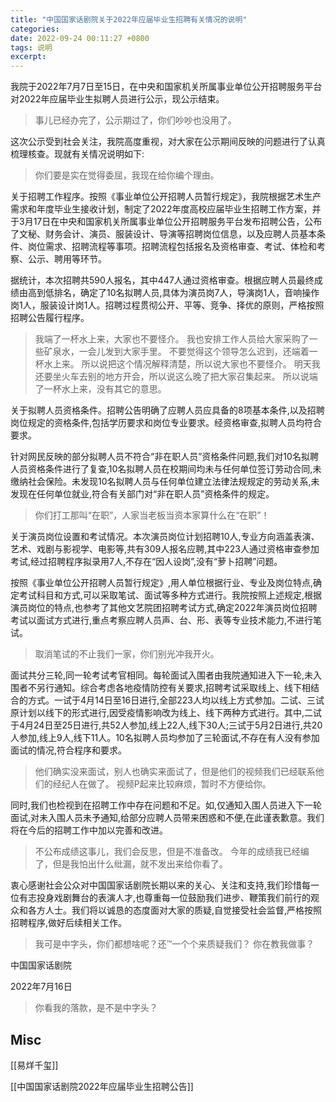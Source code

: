 ```yaml
---
title: "中国国家话剧院关于2022年应届毕业生招聘有关情况的说明"
categories: 
date: 2022-09-24 00:11:27 +0800
tags: 说明
excerpt: 
---
```


我院于2022年7月7日至15日，在中央和国家机关所属事业单位公开招聘服务平台对2022年应届毕业生拟聘人员进行公示，现公示结束。

> 事儿已经办完了，公示期过了，你们吵吵也没用了。

这次公示受到社会关注，我院高度重视，对大家在公示期间反映的问题进行了认真梳理核查。现就有关情况说明如下:

> 你们要是实在觉得委屈，我现在给你编个理由。


关于招聘工作程序。按照《事业单位公开招聘人员暂行规定》，我院根据艺术生产需求和年度毕业生接收计划，制定了2022年度高校应届毕业生招聘工作方案，并于3月17日在中央和国家机关所属事业单位公开招聘服务平台发布招聘公告，公布了文秘、财务会计、演员、服装设计、导演等招聘岗位信息，以及应聘人员基本条件、岗位需求、招聘流程等事项。招聘流程包括报名及资格审查、考试、体检和考察、公示、聘用等环节。

据统计，本次招聘共590人报名，其中447人通过资格审查。根据应聘人员最终成绩由高到低排名，确定了10名拟聘人员,具体为演员岗7人，导演岗1人，音响操作岗1人，服装设计岗1人。招聘过程贯彻公开、平等、竞争、择优的原则，严格按照招聘公告履行程序。

> 我端了一杯水上来，大家也不要怪介。
> 我也安排工作人员给大家采购了一些矿泉水，一会儿发到大家手里。
> 不要觉得这个领导怎么迟到，还端着一杯水上来。
> 所以说把这个情况解释清楚，所以说大家也不要怪介。
> 明天我还要坐火车去别的地方开会，所以说这么晚了把大家召集起来。
> 所以说端了一杯水上来，没有其它的意思。


关于拟聘人员资格条件。招聘公告明确了应聘人员应具备的8项基本条件,以及招聘岗位规定的资格条件,包括学历要求和岗位专业要求。经资格审查,拟聘人员均符合要求。

针对网民反映的部分拟聘人员不符合“非在职人员”资格条件问题,我们对10名拟聘人员资格条件进行了复查,10名拟聘人员在校期间均未与任何单位签订劳动合同,未缴纳社会保险。未发现10名拟聘人员与任何单位建立法律法规规定的劳动关系,未发现在任何单位就业,符合有关部门对“非在职人员”资格条件的规定。

> 你们打工那叫“在职”，人家当老板当资本家算什么在“在职”！


关于演员岗位设置和考试情况。本次演员岗位计划招聘10人,专业方向涵盖表演、艺术、戏剧与影视学、电影等,共有309人报名应聘,其中223人通过资格审查参加考试,经过招聘程序拟录用7人,不存在“因人设岗”,没有“萝卜招聘”问题。

按照《事业单位公开招聘人员暂行规定》,用人单位根据行业、专业及岗位特点,确定考试科目和方式,可以采取笔试、面试等多种方式进行。我院按照上述规定,根据演员岗位的特点,也参考了其他文艺院团招聘考试方式,确定2022年演员岗位招聘考试以面试方式进行,重点考察应聘人员声、台、形、表等专业技术能力,不进行笔试。

> 取消笔试的不止我们一家，你们别光冲我开火。

面试共分三轮,同一轮考试考官相同。每轮面试入围者由我院通知进入下一轮,未入围者不另行通知。综合考虑各地疫情防控有关要求,招聘考试采取线上、线下相结合的方式。一试于4月14日至16日进行,全部223人均以线上方式参加。二试、三试原计划以线下的形式进行,因受疫情影响改为线上、线下两种方式进行。其中,二试于4月24日至25日进行,共52人参加,线上22人,线下30人;三试于5月2日进行,共20人参加,线上9人,线下11人。10名拟聘人员均参加了三轮面试,不存在有人没有参加面试的情况,符合程序和要求。

> 他们确实没来面试，别人也确实来面试了，但是他们的视频我们已经联系他们的经纪人在做了。
> 视频P起来比较麻烦，暂时不方便给你。


同时,我们也检视到在招聘工作中存在问题和不足。如,仅通知入围人员进入下一轮面试,对未入围人员未予通知,给部分应聘人员带来困惑和不便,在此谨表歉意。我们将在今后的招聘工作中加以完善和改进。

> 不公布成绩这事儿，我们会反思，但是不准备改。
> 今年的成绩我已经编了，但是我怕出什么纰漏，就不发出来给你看了。


衷心感谢社会公众对中国国家话剧院长期以来的关心、关注和支持,我们珍惜每一位有志投身戏剧舞台的表演人才,也尊重每一位鼓励我们进步、鞭策我们前行的观众和各方人士。我们将以诚恳的态度面对大家的质疑,自觉接受社会监督,严格按照招聘程序,做好后续相关工作。

> 我可是中字头，你们都想啥呢？还™一个个来质疑我们？
> 你在教我做事？


中国国家话剧院

2022年7月16日

> 你看我的落款，是不是中字头？



## Misc

[[易烊千玺]]

[[中国国家话剧院2022年应届毕业生招聘公告]]


